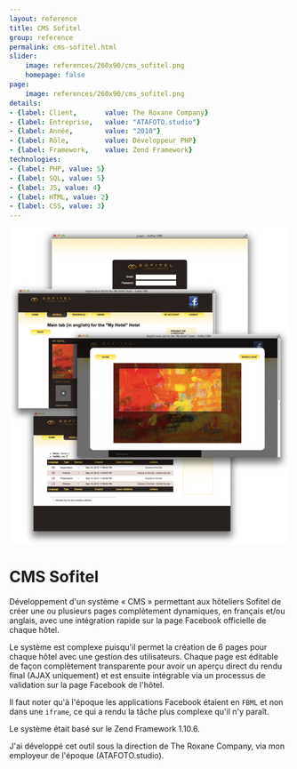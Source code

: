 ```yaml
---
layout: reference
title: CMS Sofitel
group: reference
permalink: cms-sofitel.html
slider:
    image: references/260x90/cms_sofitel.png
    homepage: false
page:
    image: references/260x90/cms_sofitel.png
details:
- {label: Client,       value: The Roxane Company}
- {label: Entreprise,   value: "ATAFOTO.studio"}
- {label: Année,        value: "2010"}
- {label: Rôle,         value: Développeur PHP}
- {label: Framework,    value: Zend Framework}
technologies:
- {label: PHP, value: 5}
- {label: SQL, value: 5}
- {label: JS, value: 4}
- {label: HTML, value: 2}
- {label: CSS, value: 3}
---
```


![Capture d'écran de l'application][main_image]

# CMS Sofitel

Développement d'un système « CMS » permettant aux hôteliers Sofitel de créer une ou plusieurs pages complètement dynamiques, en français et/ou anglais, avec une intégration rapide sur la page Facebook officielle de chaque hôtel.

Le système est complexe puisqu'il permet la création de 6 pages pour chaque hôtel avec une gestion des utilisateurs. Chaque page est éditable de façon complètement transparente pour avoir un aperçu direct du rendu final (AJAX uniquement) et est ensuite intégrable via un processus de validation sur la page Facebook de l'hôtel.

Il faut noter qu'à l'époque les applications Facebook étaient en `FBML` et non dans une `iframe`, ce qui a rendu la tâche plus complexe qu'il n'y paraît.

Le système était basé sur le Zend Framework 1.10.6.

J'ai développé cet outil sous la direction de The Roxane Company, via mon employeur de l'époque (ATAFOTO.studio).

[main_image]: /images/references/cms_sofitel.png "Capture d'écran de l'application"
